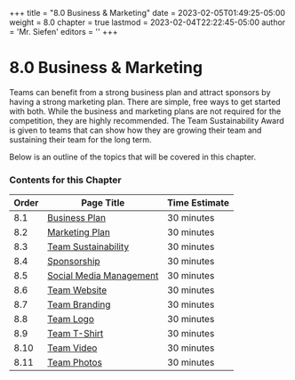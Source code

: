 +++
title = "8.0 Business & Marketing"
date = 2023-02-05T01:49:25-05:00
weight = 8.0
chapter = true
lastmod = 2023-02-04T22:22:45-05:00
author = 'Mr. Siefen'
editors = ''
+++

# 8.0 Business & Marketing

Teams can benefit from a strong business plan and attract sponsors by having a strong marketing plan. There are simple, free ways to get started with both. While the business and marketing plans are not required for the competition, they are highly recommended. The Team Sustainability Award is given to teams that can show how they are growing their team and sustaining their team for the long term.

Below is an outline of the topics that will be covered in this chapter.

### Contents for this Chapter

| Order | Page Title | Time Estimate |
| --- | --- | --- |
| 8.1 | [Business Plan](/business_marketing/business_plan) | 30 minutes |
| 8.2 | [Marketing Plan](/business_marketing/marketing_plan) | 30 minutes |
| 8.3 | [Team Sustainability](/business_marketing/team_sustainability) | 30 minutes |
| 8.4 | [Sponsorship](/business_marketing/sponsorship) | 30 minutes |
| 8.5 | [Social Media Management](/business_marketing/social_media_management) | 30 minutes |
| 8.6 | [Team Website](/business_marketing/team_website) | 30 minutes |
| 8.7 | [Team Branding](/business_marketing/team_branding) | 30 minutes |
| 8.8 | [Team Logo](/business_marketing/team_logo) | 30 minutes |
| 8.9 | [Team T-Shirt](/business_marketing/team_tshirt) | 30 minutes |
| 8.10 | [Team Video](/business_marketing/team_video) | 30 minutes |
| 8.11 | [Team Photos](/business_marketing/team_photos) | 30 minutes |